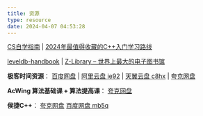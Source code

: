 ```yaml
---
title: 资源
type: resource
date: 2024-04-07 04:53:28
---
```

[CS自学指南](https://csdiy.wiki/) | [2024年最值得收藏的C++入门学习路线](https://javabetter.cn/xuexiluxian/ccc.html)

[leveldb-handbook](https://leveldb-handbook.readthedocs.io/zh/latest/) | [Z-Library – 世界上最大的电子图书馆](https://zh.z-library.se/)

**极客时间资源**： [百度网盘](https://pan.baidu.com/s/11_gkuHcL1EcdD9U0wi-7vw?pwd=7mg0) | [阿里云盘 ie92](https://www.aliyundrive.com/s/zVMrsNmFRJ9) | [天翼云盘 c8hx](https://cloud.189.cn/web/share?code=yIbuMnUFjmYz) | [夸克网盘](https://pan.quark.cn/s/2c9aa53b77f8#/list/share)

**AcWing 算法基础课 + 算法提高课**： [夸克网盘](https://pan.quark.cn/s/93689ef84831)

**侯捷C++**： [夸克网盘](https://pan.quark.cn/s/39b0a6785502#/list/share/ad5757b0914e43c69ad512a90595e262) [百度网盘 mb5q](https://pan.baidu.com/s/1vSpBjJPTHm9XjNOmq6VHDQ)